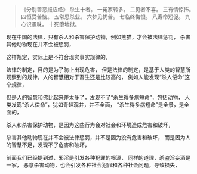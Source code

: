 > 《分别善恶报应经》
> 杀生十者。
> 一冤家转多。
> 二见者不喜。
> 三有情惊怖。
> 四恒受苦恼。
> 五常思杀业。
> 六梦见忧苦。
> 七临终悔恨。
> 八寿命短促。
> 九心识愚昧。
> 十死堕地狱。

现在中国的法律，只有杀人和杀害保护动物，例如熊猫，才会被法律惩罚，
杀害其他动物现在并不会被惩罚，

这样规定，实际上是不符合现实事实规律的，

法律的制定，目的是为了防止出现危害，
但是法律的制定，是基于人类的智慧所观察到的规律，人的智慧相对于畜生还是比较高的，
例如人能发现“杀人偿命”这个规律，

但是人的智慧和佛比起来差太多了，发现不了“杀生得多病短命”，包括动物，
人类发现“杀人偿命”，犹如青蛙观井，并不全面，
“杀生得多病短命”是全景，是全面的，

杀人和杀害保护动物，是因为这些行为会对社会和环境造成危害和破坏，

杀害其他动物现在并不会被法律惩罚，并不是因为没有危害和破坏，
而是因为人的智慧不足，发现不了危害和破坏，

前面我们已经提到过，邪淫是引发各种犯罪的根源，
同样的道理，杀盗淫妄酒是一家，
恶意杀害动物，也会引发各种社会犯罪和各种社会问题，导致损失，
